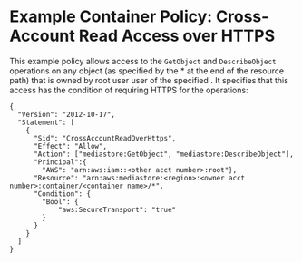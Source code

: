 # Example Container Policy: Cross\-Account Read Access over HTTPS<a name="policies-examples-cross-acccount-https"></a>

This example policy allows access to the `GetObject` and `DescribeObject` operations on any object \(as specified by the \* at the end of the resource path\) that is owned by root user user of the specified <other acct number>\. It specifies that this access has the condition of requiring HTTPS for the operations:

```
{
  "Version": "2012-10-17",
  "Statement": [
    {
      "Sid": "CrossAccountReadOverHttps",
      "Effect": "Allow",
      "Action": ["mediastore:GetObject", "mediastore:DescribeObject"],
      "Principal":{
        "AWS": "arn:aws:iam::<other acct number>:root"},
      "Resource": "arn:aws:mediastore:<region>:<owner acct number>:container/<container name>/*",
      "Condition": {
        "Bool": {
            "aws:SecureTransport": "true"
        }
      }
    }
  ]
}
```